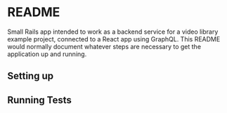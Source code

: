 # README

Small Rails app intended to work as a backend service for a video library example project, connected to a React app using GraphQL.
This README would normally document whatever steps are necessary to get the
application up and running.

## Setting up

## Running Tests
